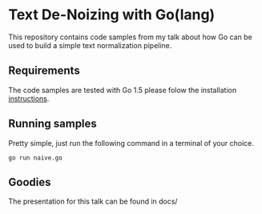 # Text De-Noizing with Go(lang)
This repository contains code samples from my talk about how Go can be used
to build a simple text normalization pipeline.

## Requirements
The code samples are tested with Go 1.5 please folow the installation [instructions](https://golang.org/doc/install).

## Running samples
Pretty simple, just run the following command in a terminal of your choice.

    go run naive.go

## Goodies
The presentation for this talk can be found in docs/
